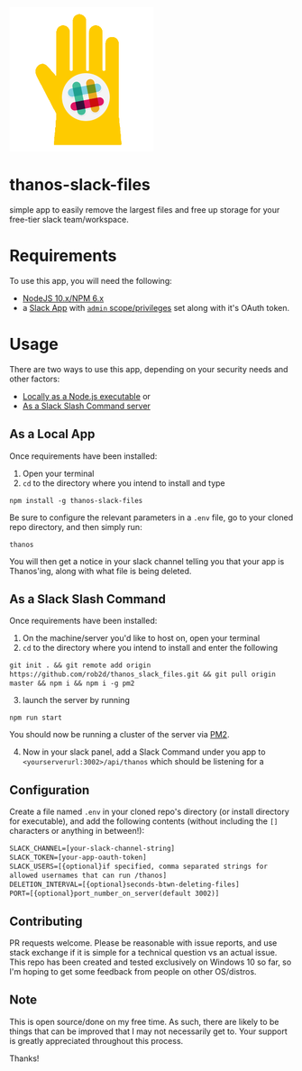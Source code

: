 ![Image of Infinite Cleaning Gauntlet](./infinite-cleaning-gauntlet.png)

# thanos-slack-files #

simple app to easily remove the largest files and free up storage for your free-tier slack team/workspace.

# Requirements #

To use this app, you will need the following:

- [NodeJS 10.x/NPM 6.x](http://www.nodejs.org)
- a [Slack App](https://api.slack.com/apps) with [`admin` scope/privileges](https://api.slack.com/scopes/admin) set along with it's OAuth token.

# Usage #

There are two ways to use this app, depending on your security needs and other factors: 

- [Locally as a Node.js executable](#as-a-local-app) or
- [As a Slack Slash Command server](#as-a-slack-slash-command)

## As a Local App ##

Once requirements have been installed:
1) Open your terminal
2) `cd` to the directory where you intend to install and type
```
npm install -g thanos-slack-files
```

Be sure to configure the relevant parameters in a `.env` file, go to your cloned repo directory, and then simply run:

```
thanos
```

You will then get a notice in your slack channel telling you that your app is Thanos'ing, along with what file is being deleted.

## As a Slack Slash Command

Once requirements have been installed:
1) On the machine/server you'd like to host on, open your terminal
2) `cd` to the directory where you intend to install and enter the following
```
git init . && git remote add origin https://github.com/rob2d/thanos_slack_files.git && git pull origin master && npm i && npm i -g pm2
```
3) launch the server by running 
```
npm run start
```

You should now be running a cluster of the server via [PM2](http://pm2.keymetrics.io/). 

4. Now in your slack panel, add a Slack Command under you app to `<yourserverurl:3002>/api/thanos` which should be listening for a 

## Configuration ## 

Create a file named `.env` in your cloned repo's directory (or install directory for executable), and add the following contents (without including the `[]` characters or anything in between!):

```
SLACK_CHANNEL=[your-slack-channel-string]
SLACK_TOKEN=[your-app-oauth-token]
SLACK_USERS=[{optional}if specified, comma separated strings for allowed usernames that can run /thanos]
DELETION_INTERVAL=[{optional}seconds-btwn-deleting-files]
PORT=[{optional}port_number_on_server(default 3002)]
```

## Contributing ##

PR requests welcome. Please be reasonable with issue reports, and use stack exchange if it is simple for a technical question vs an actual issue. This repo has been created and tested exclusively on Windows 10 so far, so I'm hoping to get some feedback from people on other OS/distros.

## Note ##

This is open source/done on my free time. As such, there are likely to be things that can be improved that I may not necessarily get to. Your support is greatly appreciated throughout this process.

Thanks!